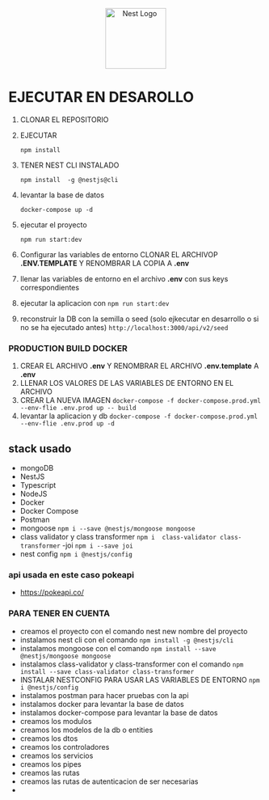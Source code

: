 <!-- LOGO DE NESTJS ... TAMBIEN PODEMOS CARGAR  NUESTROS LOGOS -->

<p align="center">
  <a href="http://nestjs.com/" target="blank"><img src="https://nestjs.com/img/logo-small.svg" width="120" alt="Nest Logo" /></a>
</p>
<!-- # PARA ESCRIBIR UN TITULO  -->

# EJECUTAR EN DESAROLLO

1. CLONAR EL REPOSITORIO
2. EJECUTAR
   <!-- `PARA MOSTRAR LINEAS DE CODIGO`   -->

   `npm install`

3. TENER NEST CLI INSTALADO

   `npm install  -g @nestjs@cli`

4. levantar la base de datos

   `docker-compose up -d`

5. ejecutar el proyecto

   `npm run start:dev`

6. Configurar las variables de entorno CLONAR EL ARCHIVOP **.ENV.TEMPLATE** Y RENOMBRAR LA COPIA A **.env**

7. llenar las variables de entorno en el archivo **.env** con sus keys correspondientes

8. ejecutar la aplicacion con `npm run start:dev`

9. reconstruir la DB con la semilla o seed (solo ejkecutar en desarrollo o si no se ha ejecutado antes)
   `http://localhost:3000/api/v2/seed`

### PRODUCTION BUILD DOCKER

1. CREAR EL ARCHIVO **.env** Y RENOMBRAR EL ARCHIVO **.env.template** A **.env**
2. LLENAR LOS VALORES DE LAS VARIABLES DE ENTORNO EN EL ARCHIVO
3. CREAR LA NUEVA IMAGEN
   `docker-compose -f docker-compose.prod.yml --env-flie .env.prod up -- build `
4. levantar la aplicacion y db
   `docker-compose -f docker-compose.prod.yml --env-flie .env.prod up -d`

## stack usado

- mongoDB
- NestJS
- Typescript
- NodeJS
- Docker
- Docker Compose
- Postman
- mongoose `npm i --save @nestjs/mongoose mongoose`
- class validator y class transformer `npm i  class-validator class-transformer`
  -joi `npm i --save joi`
- nest config `npm i @nestjs/config`

### api usada en este caso pokeapi

- https://pokeapi.co/

### PARA TENER EN CUENTA

- creamos el proyecto con el comando nest new nombre del proyecto
- instalamos nest cli con el comando `npm install -g @nestjs/cli`
- instalamos mongoose con el comando `npm install --save @nestjs/mongoose mongoose`
- instalamos class-validator y class-transformer con el comando `npm install --save class-validator class-transformer`
- INSTALAR NESTCONFIG PARA USAR LAS VARIABLES DE ENTORNO `npm i @nestjs/config`
- instalamos postman para hacer pruebas con la api
- instalamos docker para levantar la base de datos
- instalamos docker-compose para levantar la base de datos
- creamos los modulos
- creamos los modelos de la db o entities
- creamos los dtos
- creamos los controladores
- creamos los servicios
- creamos los pipes
- creamos las rutas
- creamos las rutas de autenticacion de ser necesarias
-
